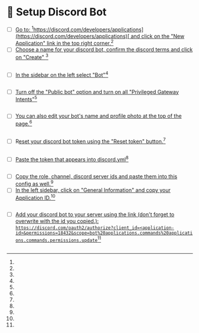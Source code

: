# 🤖 Setup Discord Bot

* [ ] [Go to: ](#user-content-fn-1)[^1][https://discord.com/developers/applications](https://discord.com/developers/applications)[ and click on the "New Application" link in the top right corner.](#user-content-fn-2)[^2]
* [ ] [Choose a name for your discord bot, confirm the discord terms and click on "Create" ](#user-content-fn-3)[^3]

<figure><img src="https://i.imgur.com/Y7wYDXL.png" alt=""><figcaption></figcaption></figure>

* [ ] [In the sidebar on the left select "Bot"](#user-content-fn-4)[^4]

<figure><img src="https://i.imgur.com/P4AVLGL.png" alt=""><figcaption></figcaption></figure>

* [ ] [Turn off the "Public bot" option and turn on all "Privileged Gateway Intents"](#user-content-fn-5)[^5]

<figure><img src="https://i.imgur.com/uZRoirf.gif" alt=""><figcaption></figcaption></figure>

* [ ] [You can also edit your bot's name and profile photo at the top of the page.](#user-content-fn-6)[^6]

<figure><img src="https://i.imgur.com/Hw44cM1.png" alt=""><figcaption></figcaption></figure>

* [ ] R[eset your discord bot token using the "Reset token" button.](#user-content-fn-7)[^7]

<figure><img src="https://i.imgur.com/O9UyS2q.png" alt=""><figcaption></figcaption></figure>

* [ ] [Paste the token that appears into discord.yml](#user-content-fn-8)[^8]

<figure><img src="https://i.imgur.com/T3KSplG.png" alt=""><figcaption></figcaption></figure>

* [ ] [Copy the role, channel, discord server ids and paste them into this config as well.](#user-content-fn-9)[^9]
* [ ] [In the left sidebar, click on "General Information" and copy your Application ID.](#user-content-fn-10)[^10]

<figure><img src="https://i.imgur.com/zetKFuq.png" alt=""><figcaption></figcaption></figure>

* [ ] [Add your discord bot to your server using the link (don't forget to overwrite with the id you copied.): `https://discord.com/oauth2/authorize?client_id=<application-id>&permissions=18432&scope=bot%20applications.commands%20applications.commands.permissions.update`](#user-content-fn-11)[^11]

<figure><img src="https://i.imgur.com/5LRIYex.png" alt=""><figcaption></figcaption></figure>

[^1]: 

[^2]: 

[^3]: 

[^4]: 

[^5]: 

[^6]: 

[^7]: 

[^8]: 

[^9]: 

[^10]: 

[^11]: 
